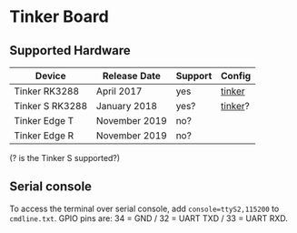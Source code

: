 # Tinker Board

## Supported Hardware

| Device         | Release Date  | Support | Config   |
|----------------|---------------|---------|----------|
| Tinker RK3288  | April 2017    | yes     | [tinker](../../../buildroot-external/configs/tinker_defconfig) |
| Tinker S RK3288| January 2018  | yes?    | [tinker](../../../buildroot-external/configs/tinker_defconfig)? |
| Tinker Edge T  | November 2019 | no?     |          |
| Tinker Edge R  | November 2019 | no?     |          |

(? is the Tinker S supported?)
<!--
## eMMC

eMMC support is provided transparently. Just flash the image to the eMMC by connecting your Tinker Board S to your PC via Micro-USB.
-->

## Serial console

To access the terminal over serial console, add `console=ttyS2,115200` to `cmdline.txt`. GPIO pins are: 34 = GND / 32 = UART TXD / 33 = UART RXD.
